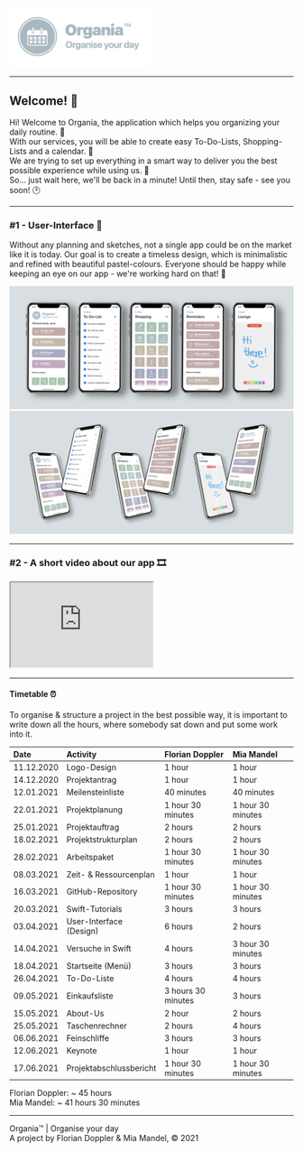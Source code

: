 <img src="https://github.com/floriandoppler/Organia/raw/main/Organise-Your-Day.png" width="50%"/>

---

## Welcome! 👋
Hi! Welcome to Organia, the application which helps you organizing your daily routine. 📝<br>
With our services, you will be able to create easy To-Do-Lists, Shopping-Lists and a calendar. 📆<br>
We are trying to set up everything in a smart way to deliver you the best possible experience while using us. 💯<br>
So... just wait here, we'll be back in a minute! Until then, stay safe - see you soon! 🕑<br>

---

### #1 - User-Interface 📱
Without any planning and sketches, not a single app could be on the market like it is today. Our goal is to create a timeless design, which is minimalistic and refined with beautiful pastel-colours. Everyone should be happy while keeping an eye on our app - we're working hard on that! 🙂

<img src="https://github.com/floriandoppler/Organia/raw/main/All-Screens.jpg"/>
<img src="https://github.com/floriandoppler/Organia/raw/main/Six-Screens.jpg"/>

---

### #2 - A short video about our app 🎞
<iframe src="https://youtu.be/rEfeKBXJM8M" width="50%"></iframe>

---

#### Timetable ⏰
To organise & structure a project in the best possible way, it is important to write down all the hours, where somebody sat down and put some work into it.

Date         |   Activity                 |   Florian Doppler     |   Mia Mandel
:----------  |   :----------------------  |   :-----------------  |   :---------
11.12.2020   |   Logo-Design              |   1 hour              |   1 hour
14.12.2020   |   Projektantrag            |   1 hour              |   1 hour
12.01.2021   |   Meilensteinliste         |   40 minutes          |   40 minutes
22.01.2021   |   Projektplanung           |   1 hour 30 minutes   |   1 hour 30 minutes
25.01.2021   |   Projektauftrag           |   2 hours             |   2 hours
18.02.2021   |   Projektstrukturplan      |   2 hours             |   2 hours
28.02.2021   |   Arbeitspaket             |   1 hour 30 minutes   |   1 hour 30 minutes
08.03.2021   |   Zeit- & Ressourcenplan   |   1 hour              |   1 hour
16.03.2021   |   GitHub-Repository        |   1 hour 30 minutes   |   1 hour 30 minutes
20.03.2021   |   Swift-Tutorials          |   3 hours             |   3 hours
03.04.2021   |   User-Interface (Design)  |   6 hours             |   2 hours
14.04.2021   |   Versuche in Swift        |   4 hours             |   3 hour 30 minutes
18.04.2021   |   Startseite (Menü)        |   3 hours             |   3 hours
26.04.2021   |   To-Do-Liste              |   4 hours             |   4 hours
09.05.2021   |   Einkaufsliste            |   3 hours 30 minutes  |   3 hours
15.05.2021   |   About-Us                 |   2 hour              |   2 hours
25.05.2021   |   Taschenrechner           |   2 hours             |   4 hours
06.06.2021   |   Feinschliffe             |   3 hours             |   3 hours
12.06.2021   |   Keynote                  |   1 hour              |   1 hour
17.06.2021   |   Projektabschlussbericht  |   1 hour 30 minutes   |   1 hour 30 minutes

Florian Doppler: ~ 45 hours<br>
Mia Mandel: ~ 41 hours 30 minutes

---

Organia™ | Organise your day<br>
A project by Florian Doppler & Mia Mandel, © 2021
